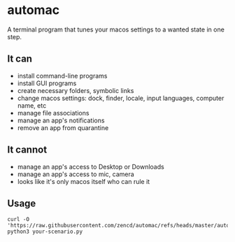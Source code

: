 # automac

A terminal program that tunes your macos settings to a wanted state in one step.

## It can

- install command-line programs
- install GUI programs
- create necessary folders, symbolic links
- change macos settings: dock, finder, locale, input languages, computer name, etc
- manage file associations
- manage an app's notifications
- remove an app from quarantine

## It cannot

- manage an app's access to Desktop or Downloads
- manage an app's access to mic, camera
- looks like it's only macos itself who can rule it

## Usage

```
curl -O 'https://raw.githubusercontent.com/zencd/automac/refs/heads/master/automac.py'
python3 your-scenario.py
```